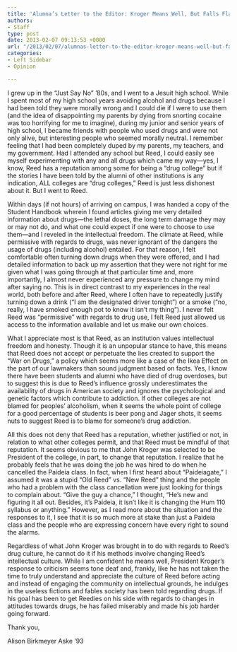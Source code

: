 ```yaml
---
title: 'Alumna’s Letter to the Editor: Kroger Means Well, But Falls Flat'
authors:
- Staff
type: post
date: 2013-02-07 09:13:53 +0000
url: "/2013/02/07/alumnas-letter-to-the-editor-kroger-means-well-but-falls-flat/"
categories:
- Left Sidebar
- Opinion

---
```

I grew up in the &#8220;Just Say No&#8221; &#8217;80s, and I went to a Jesuit high school. While I spent most of my high school years avoiding alcohol and drugs because I had been told they were morally wrong and I could die if I were to use them (and the idea of disappointing my parents by dying from snorting cocaine was too horrifying for me to imagine), during my junior and senior years of high school, I became friends with people who used drugs and were not only alive, but interesting people who seemed morally neutral. I remember feeling that I had been completely duped by my parents, my teachers, and my government. Had I attended any school but Reed, I could easily see myself experimenting with any and all drugs which came my way—yes, I know, Reed has a reputation among some for being a &#8220;drug college&#8221; but if the stories I have been told by the alumni of other institutions is any indication, ALL colleges are &#8220;drug colleges,&#8221; Reed is just less dishonest about it. But I went to Reed.

Within days (if not hours) of arriving on campus, I was handed a copy of the Student Handbook wherein I found articles giving me very detailed information about drugs—the lethal doses, the long term damage they may or may not do, and what one could expect if one were to choose to use them—and I reveled in the intellectual freedom. The climate at Reed, while permissive with regards to drugs, was never ignorant of the dangers the usage of drugs (including alcohol) entailed. For that reason, I felt comfortable often turning down drugs when they were offered, and I had detailed information to back up my assertion that they were not right for me given what I was going through at that particular time and, more importantly, I almost never experienced any pressure to change my mind after saying no. This is in direct contrast to my experiences in the real world, both before and after Reed, where I often have to repeatedly justify turning down a drink (&#8220;I am the designated driver tonight&#8221;) or a smoke (&#8220;no, really, I have smoked enough pot to know it isn&#8217;t my thing&#8221;). I never felt Reed was &#8220;permissive&#8221; with regards to drug use, I felt Reed just allowed us access to the information available and let us make our own choices.

What I appreciate most is that Reed, as an institution values intellectual freedom and honesty. Though it is an unpopular stance to have, this means that Reed does not accept or perpetuate the lies created to support the &#8220;War on Drugs,&#8221; a policy which seems more like a case of the Ikea Effect on the part of our lawmakers than sound judgment based on facts. Yes, I know there have been students and alumni who have died of drug overdoses, but to suggest this is due to Reed&#8217;s influence grossly underestimates the availability of drugs in American society and ignores the psychological and genetic factors which contribute to addiction. If other colleges are not blamed for peoples&#8217; alcoholism, when it seems the whole point of college for a good percentage of students is beer pong and Jager shots, it seems nuts to suggest Reed is to blame for someone&#8217;s drug addiction.

All this does not deny that Reed has a reputation, whether justified or not, in relation to what other colleges permit, and that Reed must be mindful of that reputation. It seems obvious to me that John Kroger was selected to be President of the college, in part, to change that reputation. I realize that he probably feels that he was doing the job he was hired to do when he cancelled the Paideia class. In fact, when I first heard about &#8220;Paideiagate,&#8221; I assumed it was a stupid &#8220;Old Reed&#8221; vs. &#8220;New Reed&#8221; thing and the people who had a problem with the class cancellation were just looking for things to complain about. &#8220;Give the guy a chance,&#8221; I thought, &#8220;He&#8217;s new and figuring it all out. Besides, it&#8217;s Paideia, it isn&#8217;t like it is changing the Hum 110 syllabus or anything.&#8221; However, as I read more about the situation and the responses to it, I see that it is so much more at stake than just a Paideia class and the people who are expressing concern have every right to sound the alarms.

Regardless of what John Kroger was brought in to do with regards to Reed&#8217;s drug culture, he cannot do it if his methods involve changing Reed&#8217;s intellectual culture. While I am confident he means well, President Kroger&#8217;s response to criticism seems tone deaf and, frankly, like he has not taken the time to truly understand and appreciate the culture of Reed before acting and instead of engaging the community on intellectual grounds, he indulges in the useless fictions and fables society has been told regarding drugs. If his goal has been to get Reedies on his side with regards to changes in attitudes towards drugs, he has failed miserably and made his job harder going forward.

Thank you,
  
Alison Birkmeyer Aske &#8217;93